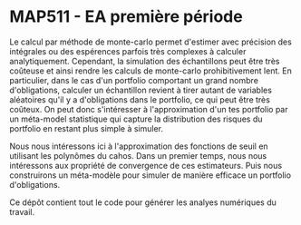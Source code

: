 # MAP511 - EA première période

Le calcul par méthode de monte-carlo permet d'estimer avec précision des intégrales ou des espérences parfois très complexes à calculer analytiquement. Cependant, la simulation des échantillons peut être très coûteuse et ainsi rendre les calculs de monte-carlo prohibitivement lent. En particulier, dans le cas d'un portfolio comportant un grand nombre d'obligations, calculer un échantillon revient à tirer autant de variables aléatoires qu'il y a d'obligations dans le portfolio, ce qui peut être très coûteux. On peut donc s'intéresser à l'approximation d'un tes portfolio par un méta-model statistique qui capture la distribution des risques du portfolio en restant plus simple à simuler.

Nous nous intéressons ici à l'approximation des fonctions de seuil en utilisant les polynômes du cahos. Dans un premier temps, nous nous intéressons aux propriété de convergence de ces estimateurs. Puis nous construirons un méta-modèle pour simuler de manière efficace un portfolio d'obligations.

Ce dépôt contient tout le code pour générer les analyes numériques du travail.



